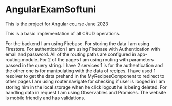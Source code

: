 # AngularExamSoftuni
This is the project for Angular course June 2023


This is a basic implementation of all CRUD operations.

For the backend I am using Firebase.
For storing the data I am using Firestore.
For authentication I am using Firebase with Authentication with email and password.
All of the routing paths are configured in app-routing.module.
For 2 of the pages I am using routing with parameters passed in the query string.
I have 2 services 1 is for the authentication and the other one is for manipulating with the data of recipes.
I have used 1 resolver to get the data prehand in the MyRecipesComponent
to redirect to other pages I am using router.navigate
for checking if user is looged in I am storing him in the local storage when he click logout he is being deleted.
For handling data in request I am using Observables and Promises.
The website is mobile friendly and has validations.
